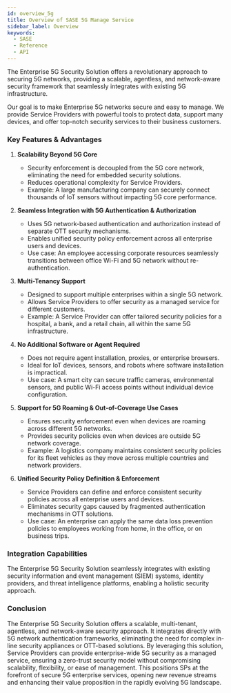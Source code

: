 ```yaml
---
id: overview_5g
title: Overview of SASE 5G Manage Service
sidebar_label: Overview
keywords:
  - SASE
  - Reference
  - API
---
```


The Enterprise 5G Security Solution offers a revolutionary approach to securing 5G networks, providing a scalable, agentless, and network-aware security framework that seamlessly integrates with existing 5G infrastructure.

Our goal is to make Enterprise 5G networks secure and easy to manage. We provide Service Providers with powerful tools to protect data, support many devices, and offer top-notch security services to their business customers.

### Key Features & Advantages
1. **Scalability Beyond 5G Core**
   - Security enforcement is decoupled from the 5G core network, eliminating the need for embedded security solutions.
   - Reduces operational complexity for Service Providers.
   - Example: A large manufacturing company can securely connect thousands of IoT sensors without impacting 5G core performance.

2. **Seamless Integration with 5G Authentication & Authorization**
   - Uses 5G network-based authentication and authorization instead of separate OTT security mechanisms.
   - Enables unified security policy enforcement across all enterprise users and devices.
   - Use case: An employee accessing corporate resources seamlessly transitions between office Wi-Fi and 5G network without re-authentication.

3. **Multi-Tenancy Support**
   - Designed to support multiple enterprises within a single 5G network.
   - Allows Service Providers to offer security as a managed service for different customers.
   - Example: A Service Provider can offer tailored security policies for a hospital, a bank, and a retail chain, all within the same 5G infrastructure.

4. **No Additional Software or Agent Required**
   - Does not require agent installation, proxies, or enterprise browsers.
   - Ideal for IoT devices, sensors, and robots where software installation is impractical.
   - Use case: A smart city can secure traffic cameras, environmental sensors, and public Wi-Fi access points without individual device configuration.

5. **Support for 5G Roaming & Out-of-Coverage Use Cases**
   - Ensures security enforcement even when devices are roaming across different 5G networks.
   - Provides security policies even when devices are outside 5G network coverage.
   - Example: A logistics company maintains consistent security policies for its fleet vehicles as they move across multiple countries and network providers.

6. **Unified Security Policy Definition & Enforcement**
   - Service Providers can define and enforce consistent security policies across all enterprise users and devices.
   - Eliminates security gaps caused by fragmented authentication mechanisms in OTT solutions.
   - Use case: An enterprise can apply the same data loss prevention policies to employees working from home, in the office, or on business trips.

### Integration Capabilities
The Enterprise 5G Security Solution seamlessly integrates with existing security information and event management (SIEM) systems, identity providers, and threat intelligence platforms, enabling a holistic security approach.

### Conclusion
The Enterprise 5G Security Solution offers a scalable, multi-tenant, agentless, and network-aware security approach. It integrates directly with 5G network authentication frameworks, eliminating the need for complex in-line security appliances or OTT-based solutions.
By leveraging this solution, Service Providers can provide enterprise-wide 5G security as a managed service, ensuring a zero-trust security model without compromising scalability, flexibility, or ease of management. This positions SPs at the forefront of secure 5G enterprise services, opening new revenue streams and enhancing their value proposition in the rapidly evolving 5G landscape.
